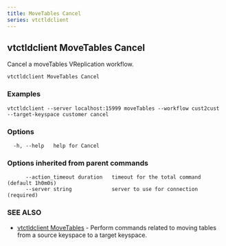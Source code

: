 ```yaml
---
title: MoveTables Cancel
series: vtctldclient
---
```

## vtctldclient MoveTables Cancel

Cancel a moveTables VReplication workflow.

```
vtctldclient MoveTables Cancel
```

### Examples

```
vtctldclient --server localhost:15999 moveTables --workflow cust2cust --target-keyspace customer cancel
```

### Options

```
  -h, --help   help for Cancel
```

### Options inherited from parent commands

```
      --action_timeout duration   timeout for the total command (default 1h0m0s)
      --server string             server to use for connection (required)
```

### SEE ALSO

* [vtctldclient MoveTables](../)	 - Perform commands related to moving tables from a source keyspace to a target keyspace.

